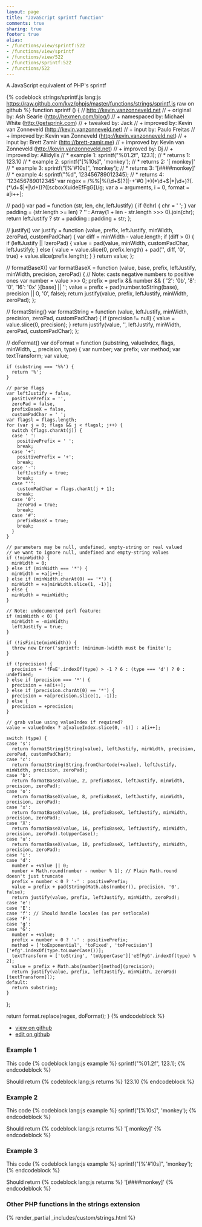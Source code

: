 ```yaml
---
layout: page
title: "JavaScript sprintf function"
comments: true
sharing: true
footer: true
alias:
- /functions/view/sprintf:522
- /functions/view/sprintf
- /functions/view/522
- /functions/sprintf:522
- /functions/522
---
```

<!-- Generated by Rakefile:build -->
A JavaScript equivalent of PHP's sprintf

{% codeblock strings/sprintf.js lang:js https://raw.github.com/kvz/phpjs/master/functions/strings/sprintf.js raw on github %}
function sprintf () {
  // http://kevin.vanzonneveld.net
  // +   original by: Ash Searle (http://hexmen.com/blog/)
  // + namespaced by: Michael White (http://getsprink.com)
  // +    tweaked by: Jack
  // +   improved by: Kevin van Zonneveld (http://kevin.vanzonneveld.net)
  // +      input by: Paulo Freitas
  // +   improved by: Kevin van Zonneveld (http://kevin.vanzonneveld.net)
  // +      input by: Brett Zamir (http://brett-zamir.me)
  // +   improved by: Kevin van Zonneveld (http://kevin.vanzonneveld.net)
  // +   improved by: Dj
  // +   improved by: Allidylls
  // *     example 1: sprintf("%01.2f", 123.1);
  // *     returns 1: 123.10
  // *     example 2: sprintf("[%10s]", 'monkey');
  // *     returns 2: '[    monkey]'
  // *     example 3: sprintf("[%'#10s]", 'monkey');
  // *     returns 3: '[####monkey]'
  // *     example 4: sprintf("%d", 123456789012345);
  // *     returns 4: '123456789012345'
  var regex = /%%|%(\d+\$)?([-+\'#0 ]*)(\*\d+\$|\*|\d+)?(\.(\*\d+\$|\*|\d+))?([scboxXuideEfFgG])/g;
  var a = arguments,
    i = 0,
    format = a[i++];

  // pad()
  var pad = function (str, len, chr, leftJustify) {
    if (!chr) {
      chr = ' ';
    }
    var padding = (str.length >= len) ? '' : Array(1 + len - str.length >>> 0).join(chr);
    return leftJustify ? str + padding : padding + str;
  };

  // justify()
  var justify = function (value, prefix, leftJustify, minWidth, zeroPad, customPadChar) {
    var diff = minWidth - value.length;
    if (diff > 0) {
      if (leftJustify || !zeroPad) {
        value = pad(value, minWidth, customPadChar, leftJustify);
      } else {
        value = value.slice(0, prefix.length) + pad('', diff, '0', true) + value.slice(prefix.length);
      }
    }
    return value;
  };

  // formatBaseX()
  var formatBaseX = function (value, base, prefix, leftJustify, minWidth, precision, zeroPad) {
    // Note: casts negative numbers to positive ones
    var number = value >>> 0;
    prefix = prefix && number && {
      '2': '0b',
      '8': '0',
      '16': '0x'
    }[base] || '';
    value = prefix + pad(number.toString(base), precision || 0, '0', false);
    return justify(value, prefix, leftJustify, minWidth, zeroPad);
  };

  // formatString()
  var formatString = function (value, leftJustify, minWidth, precision, zeroPad, customPadChar) {
    if (precision != null) {
      value = value.slice(0, precision);
    }
    return justify(value, '', leftJustify, minWidth, zeroPad, customPadChar);
  };

  // doFormat()
  var doFormat = function (substring, valueIndex, flags, minWidth, _, precision, type) {
    var number;
    var prefix;
    var method;
    var textTransform;
    var value;

    if (substring === '%%') {
      return '%';
    }

    // parse flags
    var leftJustify = false,
      positivePrefix = '',
      zeroPad = false,
      prefixBaseX = false,
      customPadChar = ' ';
    var flagsl = flags.length;
    for (var j = 0; flags && j < flagsl; j++) {
      switch (flags.charAt(j)) {
      case ' ':
        positivePrefix = ' ';
        break;
      case '+':
        positivePrefix = '+';
        break;
      case '-':
        leftJustify = true;
        break;
      case "'":
        customPadChar = flags.charAt(j + 1);
        break;
      case '0':
        zeroPad = true;
        break;
      case '#':
        prefixBaseX = true;
        break;
      }
    }

    // parameters may be null, undefined, empty-string or real valued
    // we want to ignore null, undefined and empty-string values
    if (!minWidth) {
      minWidth = 0;
    } else if (minWidth === '*') {
      minWidth = +a[i++];
    } else if (minWidth.charAt(0) == '*') {
      minWidth = +a[minWidth.slice(1, -1)];
    } else {
      minWidth = +minWidth;
    }

    // Note: undocumented perl feature:
    if (minWidth < 0) {
      minWidth = -minWidth;
      leftJustify = true;
    }

    if (!isFinite(minWidth)) {
      throw new Error('sprintf: (minimum-)width must be finite');
    }

    if (!precision) {
      precision = 'fFeE'.indexOf(type) > -1 ? 6 : (type === 'd') ? 0 : undefined;
    } else if (precision === '*') {
      precision = +a[i++];
    } else if (precision.charAt(0) == '*') {
      precision = +a[precision.slice(1, -1)];
    } else {
      precision = +precision;
    }

    // grab value using valueIndex if required?
    value = valueIndex ? a[valueIndex.slice(0, -1)] : a[i++];

    switch (type) {
    case 's':
      return formatString(String(value), leftJustify, minWidth, precision, zeroPad, customPadChar);
    case 'c':
      return formatString(String.fromCharCode(+value), leftJustify, minWidth, precision, zeroPad);
    case 'b':
      return formatBaseX(value, 2, prefixBaseX, leftJustify, minWidth, precision, zeroPad);
    case 'o':
      return formatBaseX(value, 8, prefixBaseX, leftJustify, minWidth, precision, zeroPad);
    case 'x':
      return formatBaseX(value, 16, prefixBaseX, leftJustify, minWidth, precision, zeroPad);
    case 'X':
      return formatBaseX(value, 16, prefixBaseX, leftJustify, minWidth, precision, zeroPad).toUpperCase();
    case 'u':
      return formatBaseX(value, 10, prefixBaseX, leftJustify, minWidth, precision, zeroPad);
    case 'i':
    case 'd':
      number = +value || 0;
      number = Math.round(number - number % 1); // Plain Math.round doesn't just truncate
      prefix = number < 0 ? '-' : positivePrefix;
      value = prefix + pad(String(Math.abs(number)), precision, '0', false);
      return justify(value, prefix, leftJustify, minWidth, zeroPad);
    case 'e':
    case 'E':
    case 'f': // Should handle locales (as per setlocale)
    case 'F':
    case 'g':
    case 'G':
      number = +value;
      prefix = number < 0 ? '-' : positivePrefix;
      method = ['toExponential', 'toFixed', 'toPrecision']['efg'.indexOf(type.toLowerCase())];
      textTransform = ['toString', 'toUpperCase']['eEfFgG'.indexOf(type) % 2];
      value = prefix + Math.abs(number)[method](precision);
      return justify(value, prefix, leftJustify, minWidth, zeroPad)[textTransform]();
    default:
      return substring;
    }
  };

  return format.replace(regex, doFormat);
}
{% endcodeblock %}

 - [view on github](https://github.com/kvz/phpjs/blob/master/functions/strings/sprintf.js)
 - [edit on github](https://github.com/kvz/phpjs/edit/master/functions/strings/sprintf.js)

### Example 1
This code
{% codeblock lang:js example %}
sprintf("%01.2f", 123.1);
{% endcodeblock %}

Should return
{% codeblock lang:js returns %}
123.10
{% endcodeblock %}

### Example 2
This code
{% codeblock lang:js example %}
sprintf("[%10s]", 'monkey');
{% endcodeblock %}

Should return
{% codeblock lang:js returns %}
'[    monkey]'
{% endcodeblock %}

### Example 3
This code
{% codeblock lang:js example %}
sprintf("[%'#10s]", 'monkey');
{% endcodeblock %}

Should return
{% codeblock lang:js returns %}
'[####monkey]'
{% endcodeblock %}


### Other PHP functions in the strings extension
{% render_partial _includes/custom/strings.html %}
